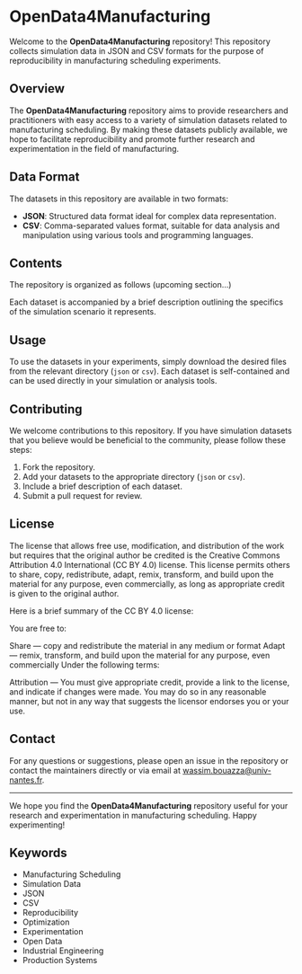 # OpenData4Manufacturing

Welcome to the **OpenData4Manufacturing** repository! This repository collects simulation data in JSON and CSV formats for the purpose of reproducibility in manufacturing scheduling experiments.

## Overview

The **OpenData4Manufacturing** repository aims to provide researchers and practitioners with easy access to a variety of simulation datasets related to manufacturing scheduling. By making these datasets publicly available, we hope to facilitate reproducibility and promote further research and experimentation in the field of manufacturing.

## Data Format

The datasets in this repository are available in two formats:
- **JSON**: Structured data format ideal for complex data representation.
- **CSV**: Comma-separated values format, suitable for data analysis and manipulation using various tools and programming languages.

## Contents

The repository is organized as follows (upcoming section...)

Each dataset is accompanied by a brief description outlining the specifics of the simulation scenario it represents.

## Usage

To use the datasets in your experiments, simply download the desired files from the relevant directory (`json` or `csv`). Each dataset is self-contained and can be used directly in your simulation or analysis tools.

## Contributing

We welcome contributions to this repository. If you have simulation datasets that you believe would be beneficial to the community, please follow these steps:
1. Fork the repository.
2. Add your datasets to the appropriate directory (`json` or `csv`).
3. Include a brief description of each dataset.
4. Submit a pull request for review.

## License

The license that allows free use, modification, and distribution of the work but requires that the original author be credited is the Creative Commons Attribution 4.0 International (CC BY 4.0) license. This license permits others to share, copy, redistribute, adapt, remix, transform, and build upon the material for any purpose, even commercially, as long as appropriate credit is given to the original author.

Here is a brief summary of the CC BY 4.0 license:

You are free to:

Share — copy and redistribute the material in any medium or format
Adapt — remix, transform, and build upon the material for any purpose, even commercially
Under the following terms:

Attribution — You must give appropriate credit, provide a link to the license, and indicate if changes were made. You may do so in any reasonable manner, but not in any way that suggests the licensor endorses you or your use.

## Contact

For any questions or suggestions, please open an issue in the repository or contact the maintainers directly or via email at wassim.bouazza@univ-nantes.fr.

---

We hope you find the **OpenData4Manufacturing** repository useful for your research and experimentation in manufacturing scheduling. Happy experimenting!

## Keywords

- Manufacturing Scheduling
- Simulation Data
- JSON
- CSV
- Reproducibility
- Optimization
- Experimentation
- Open Data
- Industrial Engineering
- Production Systems
